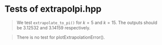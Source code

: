 
# Tests of extrapolpi.hpp

> We test `extrapolate_to_pi()` for $k=5$ and $k=15$. The outputs should be
$3.12532$ and $3.14159$ respectively.

> There is no test for plotExtrapolationError().